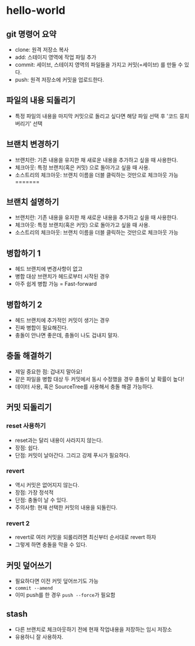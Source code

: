 # hello-world

## git 명령어 요약

 - clone: 원격 저장소 복사
 - add: 스테이지 영역에 작업 파일 추가
 - commit: 세이브, 스테이지 영역의 파일들을 가지고 커밋(=세이브) 를 만들 수 있다.
 - push: 원격 저장소에 커밋을 업로드한다.

 ## 파일의 내용 되돌리기

  - 특정 파일의 내용을 마지막 커밋으로 돌리고 싶다면 해당 파일 선택 후 '코드 뭉치 버리기' 선택

  ## 브랜치 변경하기

 - 브랜치란: 기존 내용을 유지한 채 새로운 내용을 추가하고 싶을 때 사용한다.
 - 체크아웃: 특정 브랜치(혹은 커밋) 으로 돌아가고 싶을 때 사용.
 - 소스트리의 체크아웃: 브랜치 이름을 더블 클릭하는 것만으로 체크아웃 가능
=======
  ## 브랜치 설명하기

  - 브랜치란: 기존 내용을 유지한 채 새로운 내용을 추가하고 싶을 때 사용한다.
  - 체크아웃: 특정 브랜치(혹은 커밋) 으로 돌아가고 싶을 때 사용.
  - 소스트리의 체크아웃: 브랜치 이름을 더블 클릭하는 것만으로 체크아웃 가능

  ## 병합하기 1
  - 헤드 브랜치에 변경사항이 없고
  - 병합 대상 브랜치가 헤드로부터 시작된 경우
  - 아주 쉽게 병합 가능 = Fast-forward

  ## 병합하기 2
  - 헤드 브랜치에 추가적인 커밋이 생기는 경우
  - 진짜 병합이 필요해진다.
  - 충돌이 안나면 좋은데, 충돌이 나도 겁내지 말자.

 ## 충돌 해결하기

 - 제일 중요한 점: 겁내지 말아요!
 - 같은 파일을 병합 대상 두 커밋에서 동시 수정했을 경우 충돌이 날 확률이 높다!
 - 데이터 사용, 혹은 SourceTree를 사용해서 충돌 해결 가능하다.

 ## 커밋 되돌리기

 ### reset 사용하기

 - reset과는 달리 내용이 사라지지 않는다.
 - 장점: 쉽다.
 - 단점: 커밋이 날아간다. 그리고 강제 푸시가 필요하다.

 ### revert

 - 역시 커밋은 없어지지 않는다.
 - 장점: 가장 정석적
 - 단점: 충돌이 날 수 있다.
 - 주의사항: 현재 선택한 커밋의 내용을 되돌린다.

 ### revert 2

 - revert로 여러 커밋을 되롤리려면 최신부터 순서대로 revert 하자
 - 그렇게 하면 충돌을 막을 수 있다.

 ## 커밋 덮어쓰기

 - 필요하다면 이전 커밋 덮어쓰기도 가능
 - `commit --amend`
 - 이미 push를 한 경우 `push --force`가 필요함

 ## stash

 - 다른 브랜치로 체크아웃하기 전에 현재 작업내용을 저장하는 임시 저장소
 - 유용하니 잘 사용하자.
